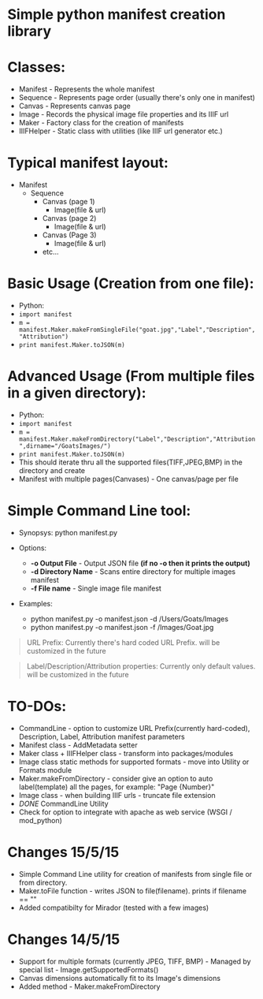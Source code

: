 # Simple python manifest creation library

# Classes:
* Manifest - Represents the whole manifest
* Sequence - Represents page order (usually there's only one in manifest)
* Canvas - Represents canvas page
* Image - Records the physical image file properties and its IIIF url
* Maker - Factory class for the creation of manifests
* IIIFHelper - Static class with utilities (like IIIF url generator etc.)

# Typical manifest layout:
* Manifest
  * Sequence
    * Canvas (page 1)
      * Image(file & url)
    * Canvas (page 2)
      * Image(file & url)
    * Canvas (Page 3)
      * Image(file & url)
    * etc...
 
# Basic Usage (Creation from one file):
* Python:
* `import manifest`
* `m = manifest.Maker.makeFromSingleFile("goat.jpg","Label","Description","Attribution")`
* `print manifest.Maker.toJSON(m)`

# Advanced Usage (From multiple files in a given directory):
* Python:
* `import manifest`
* `m = manifest.Maker.makeFromDirectory("Label","Description","Attribution",dirname="/GoatsImages/")`
* `print manifest.Maker.toJSON(m)`
* This should iterate thru all the supported files(TIFF,JPEG,BMP) in the directory and create
* Manifest with multiple pages(Canvases) - One canvas/page per file

# Simple Command Line tool:
* Synopsys: python manifest.py <OPTIONS>
* Options:
  * **-o Output File**    - Output JSON file **(if no -o then it prints the output)**
  * **-d Directory Name** - Scans entire directory for multiple images manifest
  * **-f File name**      - Single image file manifest

* Examples: 
  * python manifest.py -o manifest.json -d /Users/Goats/Images
  * python manifest.py -o manifest.json -f /Images/Goat.jpg

> URL Prefix: Currently there's hard coded URL Prefix. will be customized in the future

> Label/Description/Attribution properties: Currently only default values. will be customized in the future


# TO-DOs:
* CommandLine - option to customize URL Prefix(currently hard-coded), Description, Label, Attribution manifest parameters
* Manifest class - AddMetadata setter
* Maker class + IIIFHelper class - transform into packages/modules
* Image class static methods for supported formats - move into Utility or Formats module
* Maker.makeFromDirectory - consider give an option to auto label(template) all the pages, for example: "Page {Number}"
* Image class - when building IIIF urls - truncate file extension
* _DONE_ CommandLine Utility
* Check for option to integrate with apache as web service (WSGI / mod_python)

# Changes 15/5/15
* Simple Command Line utility for creation of manifests from single file or from directory.
* Maker.toFile function - writes JSON to file(filename). prints if filename == ""
* Added compatibilty for Mirador (tested with a few images)

# Changes 14/5/15
* Support for multiple formats (currently JPEG, TIFF, BMP) - Managed by special list - Image.getSupportedFormats()
* Canvas dimensions automatically fit to its Image's dimensions
* Added method - Maker.makeFromDirectory

